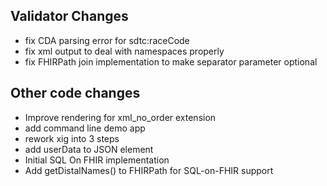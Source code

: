 ## Validator Changes

* fix CDA parsing error for sdtc:raceCode
* fix xml output to deal with namespaces properly
* fix FHIRPath join implementation to make separator parameter optional

## Other code changes

* Improve rendering for xml_no_order extension
* add command line demo app
* rework xig into 3 steps
* add userData to JSON element
* Initial SQL On FHIR implementation
* Add getDistalNames() to FHIRPath for SQL-on-FHIR support
